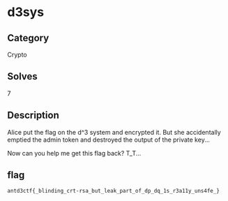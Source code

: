 # d3sys

## Category

Crypto

## Solves

7

## Description

Alice put the flag on the d^3 system and encrypted it. But she accidentally emptied the admin token and destroyed the output of the private key... 

Now can you help me get this flag back? T_T... 

## flag

`antd3ctf{_blinding_crt-rsa_but_leak_part_of_dp_dq_1s_r3a11y_uns4fe_}`